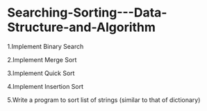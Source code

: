 # Searching-Sorting---Data-Structure-and-Algorithm

1.Implement Binary Search 

2.Implement Merge Sort 

3.Implement Quick Sort

4.Implement Insertion Sort

5.Write a program to sort list of strings (similar to that of dictionary)

